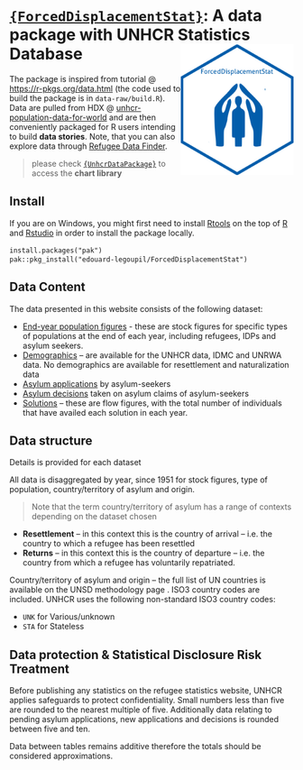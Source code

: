 # [`{ForcedDisplacementStat}`](https://edouard-legoupil.github.io/ForcedDisplacementStat/): A data package with UNHCR Statistics Database <img src="man/figures/logo.png" width="200" align="right" />


The package is inspired from tutorial @ https://r-pkgs.org/data.html (the code used to build the package is in `data-raw/build.R`). Data are pulled from HDX @ [unhcr-population-data-for-world](https://data.humdata.org/dataset/unhcr-population-data-for-world) and are then conveniently packaged for R users intending to build __data stories__. Note, that you can also explore data through  [Refugee Data Finder](https://www.unhcr.org/refugee-statistics/).

> please check [`{UnhcrDataPackage}`](https://edouard-legoupil.github.io/unhcrdatapackage) to access the __chart library__


## Install

 If you are on Windows, you might first need to install [Rtools](https://cran.r-project.org/bin/windows/Rtools/) on the top of [R](https://cran.r-project.org/bin/windows/base/) and [Rstudio](https://posit.co/download/rstudio-desktop/) in order to install the package locally.

```{r}
install.packages("pak")
pak::pkg_install("edouard-legoupil/ForcedDisplacementStat")
```
 

## Data Content

The data presented in this website consists of the following dataset:

 *  [End-year population figures](reference/end_year_population_totals.html) - these are stock figures for specific types of populations at the end of each year, including refugees, IDPs and asylum seekers.
 *  [Demographics](reference/demographics.html) – are available for the UNHCR data, IDMC and UNRWA data. No demographics are available for resettlement and naturalization data
 *  [Asylum applications](reference/asylum_applications.html) by asylum-seekers
 *  [Asylum decisions](reference/asylum_decisions.html) taken on asylum claims of asylum-seekers
 *  [Solutions](reference/solutions.html) – these are flow figures, with the total number of individuals that have availed each solution in each year.
 

## Data structure

Details is provided for each dataset

All data is disaggregated by year, since 1951 for stock figures, type of population, country/territory of asylum and origin. 

> Note that the term country/territory of asylum has a range of contexts depending on the dataset chosen

 *   __Resettlement__ – in this context this is the country of arrival – i.e. the country to which a refugee has been resettled
 *   __Returns__ – in this context this is the country of departure – i.e. the country from which a refugee has voluntarily repatriated.
 
Country/territory of asylum and origin – the full list of UN countries is available on the UNSD methodology page . ISO3 country codes are included. UNHCR uses the following non-standard ISO3 country codes:  

 *   `UNK` for Various/unknown  
 *   `STA` for Stateless  

## Data protection & Statistical Disclosure Risk Treatment

Before publishing any statistics on the refugee statistics website, UNHCR applies safeguards to protect confidentiality. Small numbers less than five are rounded to the nearest multiple of five. Additionally data relating to pending asylum applications, new applications and decisions is rounded between five and ten.

Data between tables remains additive therefore the totals should be considered approximations. 

 
